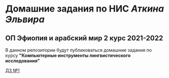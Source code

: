# Домашние задания по НИС *Аткина Эльвира*
## ОП Эфиопия и арабский мир 2 курс 2021-2022

В данном репозитории будут публиковаться домашние задания по курсу **"Компьютерные инструменты лингвистического исследования"**

[ДЗ №1](https://github.com/biinins/ethiopia_CILS/blob/96274e13f727e7619efee077233222a85e8d6191/dz1/table.md)


